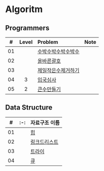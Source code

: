 # Algoritm

## Programmers


|  #  |  Level  | Problem                                      | Note |
| :-: | :-: | :------------------------------------------- | :--- |
| 01  |   | [수박수박수박수박수](./programmers/수박/README.md)     |      |
| 02  |   | [올바른괄호](./programmers/올바른괄호/README.md)   |      |
| 03  |   | [제일작은수제거하기](./programmers/제일작은수제거하기/README.md)   |      |
| 04  | 3 | [입국심사](./programmers/입국심사/README.md)   |      |
| 05  | 2 | [큰수만들기](./programmers/큰수만들기/README.md)   |      |


## Data Structure

|  #  | :-: | 자료구조 이름 |
| :-: | :-: | :-------------------------------------   |
| 01  |   | [힙](./datastructure/heap/README.md)     |
| 02  |   | [링크드리스트](./datastructure/linked-list/README.md)     |
| 03  |   | [트라이](./datastructure/trie/README.md)     |
| 04  |   | [큐](./datastructure/queue/README.md)     |
